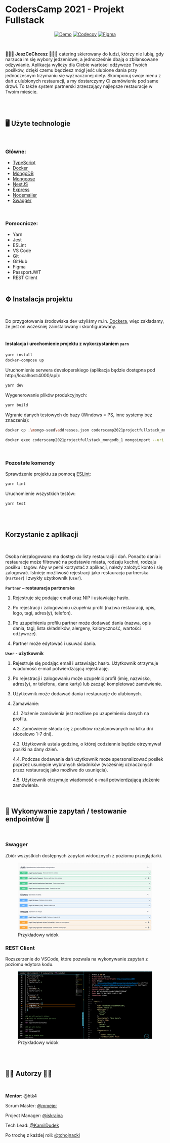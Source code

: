# CodersCamp 2021 - Projekt Fullstack

<div align="center">

[![Demo](https://img.shields.io/badge/-demo-green?logo=github)](https://coderscamp2021-hk-fullstack.herokuapp.com/api/)
[![Codecov](https://img.shields.io/codecov/c/github/CodersCamp2021-HK/CodersCamp2021.Project.Fullstack?logo=codecov)](https://app.codecov.io/gh/CodersCamp2021-HK/CodersCamp2021.Project.Fullstack)
[![Figma](https://img.shields.io/badge/-figJam-violet?logo=figJam)](https://www.figma.com/file/51gzaCTbilz6X9r0PZxmhX/Project.Fullstack?node-id=0%3A1)

</div>

<br/>

<p>
🍲🍝🍜 <strong>JeszCoChcesz</strong> 🍲🍝🍜 catering skierowany do ludzi, którzy nie lubią, gdy narzuca im się wybory jedzeniowe, a jednocześnie dbają o zbilansowane odżywianie. Aplikacja wyliczy dla Ciebie wartości odżywcze Twoich posiłków, dzięki czemu będziesz mógł jeść ulubione dania przy jednoczesnym trzymaniu się wyznaczonej diety. Skomponuj swoje menu z dań z ulubionych restauracji, a my dostarczymy Ci zamówienie pod same drzwi. To także system partnerski zrzeszający najlepsze restauracje w Twoim mieście.</p>

<br/>
<br/>

## 🖥️ Użyte technologie

<br/>

### Główne:

- [TypeScript](https://www.typescriptlang.org/docs/)
- [Docker](https://docs.docker.com/get-docker/)
- [MongoDB](https://www.mongodb.com/)
- [Mongoose](https://mongoosejs.com/)
- [NestJS](https://nestjs.com/)
- [Express](https://expressjs.com/)
- [Nodemailer](https://nodemailer.com/)
- [Swagger](https://swagger.io/tools/swaggerhub)

<br/>

### Pomocnicze:

- Yarn
- Jest
- ESLint
- VS Code
- Git
- GitHub
- Figma
- PassportJWT
- REST Client
  <br/>
  <br/>

## ⚙️ Instalacja projektu

<br/>

Do przygotowania środowiska dev użyliśmy m.in. [Dockera](https://docs.docker.com/get-docker/), więc zakładamy, że jest on wcześniej zainstalowany i skonfigurowany.
<br/>
<br/>

#### Instalacja i urochomienie projektu z wykorzystaniem `yarn`

```bash
yarn install
docker-compose up
```

Uruchomienie serwera developerskiego (aplikacja będzie dostępna pod http://localhost:4000/api):

```bash
yarn dev
```

Wygenerowanie plików produkcyjnych:

```bash
yarn build
```

Wgranie danych testowych do bazy (Windows = PS, inne systemy bez znaczenia):

```bash
docker cp .\mongo-seed\addresses.json coderscamp2021projectfullstack_mongodb_1:/tmp/addresses.json; docker cp .\mongo-seed\auth.json coderscamp2021projectfullstack_mongodb_1:/tmp/auth.json; docker cp .\mongo-seed\dishes.json coderscamp2021projectfullstack_mongodb_1:/tmp/dishes.json; docker cp .\mongo-seed\restaurants.json coderscamp2021projectfullstack_mongodb_1:/tmp/restaurants.json; docker cp .\mongo-seed\users.json coderscamp2021projectfullstack_mongodb_1:/tmp/users.json;
```

```bash
docker exec coderscamp2021projectfullstack_mongodb_1 mongoimport --uri "mongodb://root:root@localhost:27017/dev?authSource=admin" -c addresses --jsonArray --file /tmp/addresses.json; docker exec coderscamp2021projectfullstack_mongodb_1 mongoimport --uri 'mongodb://root:root@localhost:27017/dev?authSource=admin' -c auth --jsonArray --file /tmp/auth.json; docker exec coderscamp2021projectfullstack_mongodb_1 mongoimport --uri 'mongodb://root:root@localhost:27017/dev?authSource=admin' -c dishes --jsonArray --file /tmp/dishes.json; docker exec coderscamp2021projectfullstack_mongodb_1 mongoimport --uri 'mongodb://root:root@localhost:27017/dev?authSource=admin' -c restaurants --jsonArray --file /tmp/restaurants.json; docker exec coderscamp2021projectfullstack_mongodb_1 mongoimport --uri 'mongodb://root:root@localhost:27017/dev?authSource=admin' -c users --jsonArray --file /tmp/users.json
```

<br/>

### Pozostałe komendy

Sprawdzenie projektu za pomocą [ESLint](https://eslint.org/):

```bash
yarn lint
```

Uruchomienie wszystkich testów:

```bash
yarn test
```

<br/>
<br/>

## Korzystanie z aplikacji

<br/>

Osoba niezalogowana ma dostęp do listy restauracji i dań. Ponadto dania i restauracje może filtrować na podstawie miasta, rodzaju kuchni, rodzaju posiłku i tagów.
Aby w pełni korzystać z aplikacji, należy założyć konto i się zalogować. Istnieje możliwość rejestracji jako restauracja partnerska (`Partner`) i zwykły użytkownik (`User`).

**`Partner` – restauracja partnerska**

1. Rejestruje się podając email oraz NIP i ustawiając hasło.

2. Po rejestracji i zalogowaniu uzupełnia profil (nazwa restauracji, opis, logo, tagi, adres(y), telefon).

3. Po uzupełnieniu profilu partner może dodawać dania (nazwa, opis dania, tagi, lista składników, alergeny, kaloryczność, wartości odżywcze).

4. Partner może edytować i usuwać dania.

**`User` - użytkownik**

1. Rejestruje się podając email i ustawiając hasło. Użytkownik otrzymuje wiadomość e-mail potwierdzającą rejestrację.

2. Po rejestracji i zalogowaniu może uzupełnić profil (imię, nazwisko, adres(y), nr telefonu, dane karty) lub zacząć kompletować zamówienie.

3. Użytkownik może dodawać dania i restauracje do ulubionych.

4. Zamawianie:

   4.1. Złożenie zamówienia jest możliwe po uzupełnieniu danych na profilu.

   4.2. Zamówienie składa się z posiłków rozplanowanych na kilka dni (docelowo 1-7 dni).

   4.3. Użytkownik ustala godzinę, o której codziennie będzie otrzymywał posiłki na dany dzień.

   4.4. Podczas dodawania dań użytkownik może spersonalizować posiłek poprzez usunięcie wybranych składników (wcześniej oznaczonych przez restaurację jako możliwe do usunięcia).

   4.5. Użytkownik otrzymuje wiadomość e-mail potwierdzającą złożenie zamówienia.

<br/>

## 📢 Wykonywanie zapytań / testowanie endpointów 📣

<br/>

### Swagger

Zbiór wszystkich dostępnych zapytań widocznych z poziomu przeglądarki.
<br/>

<figure>
    <img src="./docs/swagger.png" alt="">
    <figcaption>Przykładowy widok</figcaption>
</figure>

### REST Client

Rozszerzenie do VSCode, które pozwala na wykonywanie zapytań z poziomu edytora kodu.
<br/>

<figure>
    <img src="./docs/rest_client.png" alt="">
    <figcaption>Przykładowy widok</figcaption>
</figure>

<br/>
<br/>

## 👨‍💻 Autorzy 👩‍💻

<br/>

**Mentor**: [@htk4](https://github.com/htk4)

Scrum Master: [@mmejer](https://github.com/mmejer)

Project Manager: [@jskrajna](https://github.com/jskrajna)

Tech Lead: [@KamilDudek](https://github.com/KamilDudek)

Po trochę z każdej roli: [@tchojnacki](https://github.com/tchojnacki)
